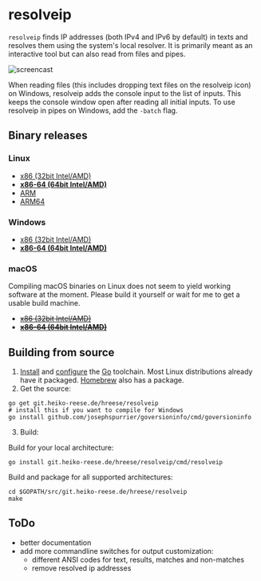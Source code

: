 # resolveip

```resolveip``` finds IP addresses (both IPv4 and IPv6 by default) in texts and resolves them using the system's local resolver.
It is primarily meant as an interactive tool but can also read from files and pipes.

![screencast](res/.screencast01.gif)

When reading files (this includes dropping text files on the resolveip icon) on Windows, resolveip adds the console input to the list of inputs. This keeps the console window open after reading all initial inputs. To use resolveip in pipes on Windows, add the ```-batch``` flag.

## Binary releases

### Linux
* [x86 (32bit Intel/AMD)](https://stuff.heiko-reese.de/resolveip/resolveip_linux_386.tar.bz2)
* **[x86-64 (64bit Intel/AMD)](https://stuff.heiko-reese.de/resolveip/resolveip_linux_amd64.tar.bz2)**
* [ARM](https://stuff.heiko-reese.de/resolveip/resolveip_linux_arm.tar.bz2)
* [ARM64](https://stuff.heiko-reese.de/resolveip/resolveip_linux_arm64.tar.bz2)

### Windows
* [x86 (32bit Intel/AMD)](https://stuff.heiko-reese.de/resolveip/resolveip_windows_386.zip)
* **[x86-64 (64bit Intel/AMD)](https://stuff.heiko-reese.de/resolveip/resolveip_windows_amd64.zip)**

### macOS
Compiling macOS binaries on Linux does not seem to yield working software at the moment. Please build it yourself or wait for me to get a usable build machine.

* ~~[x86 (32bit Intel/AMD)](https://stuff.heiko-reese.de/resolveip/resolveip_darwin_386.tar.bz2)~~
* ~~**[x86-64 (64bit Intel/AMD)](https://stuff.heiko-reese.de/resolveip/resolveip_darwin_amd64.tar.bz2)**~~

## Building from source
1. [Install](https://golang.org/dl) and [configure](https://golang.org/doc/install) the [Go](https://golang.org/) toolchain. Most Linux distributions already have it packaged. [Homebrew](http://brew.sh) also has a package.
2. Get the source:
```
go get git.heiko-reese.de/hreese/resolveip
# install this if you want to compile for Windows
go install github.com/josephspurrier/goversioninfo/cmd/goversioninfo
```
3. Build:

Build for your local architecture:
```
go install git.heiko-reese.de/hreese/resolveip/cmd/resolveip
```

Build and package for all supported architectures:

```
cd $GOPATH/src/git.heiko-reese.de/hreese/resolveip
make
```

## ToDo

* better documentation
* add more commandline switches for output customization:
    * different ANSI codes for text, results, matches and non-matches
    * remove resolved ip addresses
